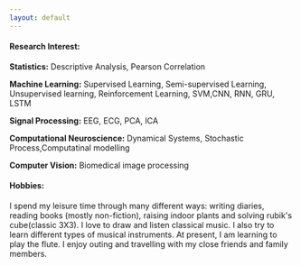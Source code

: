 ```yaml
---
layout: default
---
```


  <div class="row g-5 mb-5">
   <div class="col-md-12">
    <h4 class="fw-bold border-bottom pb-3 mb-5">Research Interest:</h4>
    <P><b>Statistics:</b> Descriptive Analysis, Pearson Correlation </p>
    <p><b> Machine Learning:</b> Supervised Learning, Semi-supervised Learning, Unsupervised learning, Reinforcement Learning, SVM,CNN, RNN, GRU, LSTM </p>
    <p><b> Signal Processing:</b> EEG, ECG, PCA, ICA</p>
    <p><b>Computational Neuroscience:</b> Dynamical Systems, Stochastic Process,Computatinal modelling </p>
    <p><b>Computer Vision:</b> Biomedical image processing </p>
  </div>
  </div>
  
 <div class="row g-5 mb-5">
   <div class="col-md-12">
   <h4 class="fw-bold border-bottom pb-3 mb-5">Hobbies:</h4>
   <p>
    I spend my leisure time through many different ways: writing diaries, reading books (mostly non-fiction), raising indoor plants and solving 
    rubik's cube(classic 3X3). I love to draw and listen classical music. I also try to learn different types of musical instruments. At present, I am learning to play
    the flute. I enjoy outing and travelling with my close friends and family members. 
 </p>
    </div>
</div>
